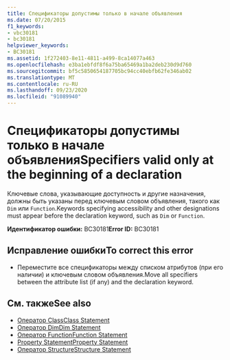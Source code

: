 ```yaml
---
title: Спецификаторы допустимы только в начале объявления
ms.date: 07/20/2015
f1_keywords:
- vbc30181
- bc30181
helpviewer_keywords:
- BC30181
ms.assetid: 1f272403-8e11-4811-a499-8ca14077a463
ms.openlocfilehash: e3ba1ebfdf8f6a75ba65469a1ba2deb230d9d760
ms.sourcegitcommit: bf5c5850654187705bc94cc40ebfb62fe346ab02
ms.translationtype: MT
ms.contentlocale: ru-RU
ms.lasthandoff: 09/23/2020
ms.locfileid: "91089940"
---
```

# <a name="specifiers-valid-only-at-the-beginning-of-a-declaration"></a><span data-ttu-id="53242-102">Спецификаторы допустимы только в начале объявления</span><span class="sxs-lookup"><span data-stu-id="53242-102">Specifiers valid only at the beginning of a declaration</span></span>

<span data-ttu-id="53242-103">Ключевые слова, указывающие доступность и другие назначения, должны быть указаны перед ключевым словом объявления, такого как `Dim` или `Function`.</span><span class="sxs-lookup"><span data-stu-id="53242-103">Keywords specifying accessibility and other designations must appear before the declaration keyword, such as `Dim` or `Function`.</span></span>  
  
 <span data-ttu-id="53242-104">**Идентификатор ошибки:** BC30181</span><span class="sxs-lookup"><span data-stu-id="53242-104">**Error ID:** BC30181</span></span>  
  
## <a name="to-correct-this-error"></a><span data-ttu-id="53242-105">Исправление ошибки</span><span class="sxs-lookup"><span data-stu-id="53242-105">To correct this error</span></span>  
  
- <span data-ttu-id="53242-106">Переместите все спецификаторы между списком атрибутов (при его наличии) и ключевым словом объявления.</span><span class="sxs-lookup"><span data-stu-id="53242-106">Move all specifiers between the attribute list (if any) and the declaration keyword.</span></span>  
  
## <a name="see-also"></a><span data-ttu-id="53242-107">См. также</span><span class="sxs-lookup"><span data-stu-id="53242-107">See also</span></span>

- [<span data-ttu-id="53242-108">Оператор Class</span><span class="sxs-lookup"><span data-stu-id="53242-108">Class Statement</span></span>](../language-reference/statements/class-statement.md)
- [<span data-ttu-id="53242-109">Оператор Dim</span><span class="sxs-lookup"><span data-stu-id="53242-109">Dim Statement</span></span>](../language-reference/statements/dim-statement.md)
- [<span data-ttu-id="53242-110">Оператор Function</span><span class="sxs-lookup"><span data-stu-id="53242-110">Function Statement</span></span>](../language-reference/statements/function-statement.md)
- [<span data-ttu-id="53242-111">Property Statement</span><span class="sxs-lookup"><span data-stu-id="53242-111">Property Statement</span></span>](../language-reference/statements/property-statement.md)
- [<span data-ttu-id="53242-112">Оператор Structure</span><span class="sxs-lookup"><span data-stu-id="53242-112">Structure Statement</span></span>](../language-reference/statements/structure-statement.md)
